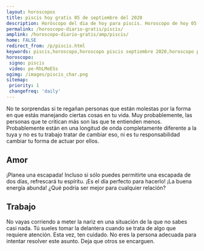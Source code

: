 ```yaml
---
layout: horoscopos
title: piscis hoy gratis 05 de septiembre del 2020 
description: Horóscopo del dia de hoy para piscis. Horoscopo de hoy 05 de septiembre del 2020. Las predicciones de amor, trabajo, vida personal gratis.
permalink: /horoscopo-diario-gratis/piscis/
amplink: /horoscopo-diario-gratis/amp/piscis/
home: FALSE
redirect_from: /p/piscis.html
keywords: piscis,horoscopo,horoscopo piscis septiembre 2020,horoscopo piscis hoy,tarot piscis septiembre 2020,horoscopo piscis,tarot piscis hoy,horoscopo de hoy,horoscopo diario,tarot del amor,horoscopo de hoy piscis,horoscopo diario del tarot, Horoscopo de hoy piscis 05 de septiembre del 2020,horóscopo del día,signos zodiacales 2020, el horoscopo de hoy
horoscopo:
 signo: piscis
 video: pe-RhLMeESs 
ogimg: /images/piscis_char.png
sitemap:
 priority: 1
 changefreq: 'daily'
---
```



No te sorprendas si te regañan personas que están molestas por la forma en que estás manejando ciertas cosas en tu vida. Muy probablemente, las personas que te critican más son las que te entienden menos. Probablemente están en una longitud de onda completamente diferente a la tuya y no es tu trabajo tratar de cambiar eso, ni es tu responsabilidad cambiar tu forma de actuar por ellos.

## Amor

¡Planea una escapada! Incluso si sólo puedes permitirte una escapada de dos días, refrescará tu espíritu. ¡Es el día perfecto para hacerlo! ¡La buena energía abunda! ¿Qué podría ser mejor para cualquier relación?

## Trabajo

No vayas corriendo a meter la nariz en una situación de la que no sabes casi nada. Tú sueles tomar la delantera cuando se trata de algo que requiere atención. Esta vez, ten cuidado. No eres la persona adecuada para intentar resolver este asunto. Deja que otros se encarguen.